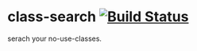 # class-search [![Build Status](https://travis-ci.org/kudokk/class-search.svg?branch=master)](https://travis-ci.org/cognitom/class-search)

serach your no-use-classes.
